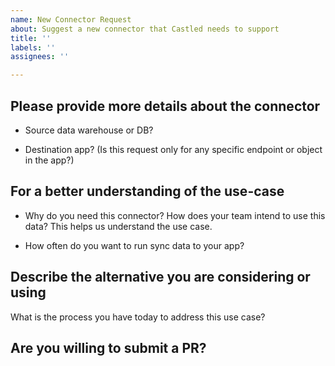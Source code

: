 ```yaml
---
name: New Connector Request
about: Suggest a new connector that Castled needs to support
title: ''
labels: ''
assignees: ''

---
```


## Please provide more details about the connector
* Source data warehouse or DB?

* Destination app? (Is this request only for any specific endpoint or object in the app?) 

## For a better understanding of the use-case
* Why do you need this connector? How does your team intend to use this data? This helps us understand the use case.

* How often do you want to run sync data to your app?

## Describe the alternative you are considering or using
What is the process you have today to address this use case?

## Are you willing to submit a PR?
<!--- 
We accept and love contributions! 
Adding connectors in Castled is very easy if you have some experience in Java. Our docs have some information on the process. Also, connect with us on our Discord server if you need help in getting started with contributing code.
Perfectly okay if you don't have any intentions of contributing. 
We really appreciate your connector request :-)
-->
